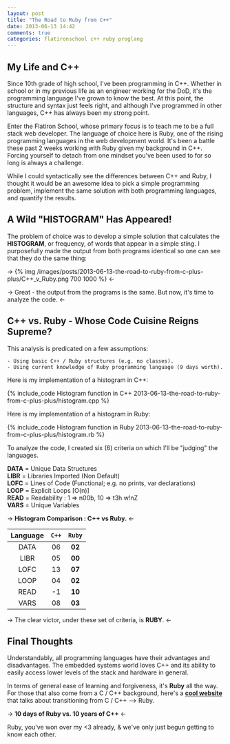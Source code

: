 ```yaml
---
layout: post
title: "The Road to Ruby from C++"
date: 2013-06-13 14:42
comments: true
categories: flatironschool c++ ruby proglang
---
```


## My Life and C++

Since 10th grade of high school, I've been programming in C++. Whether in school or in my previous life as an engineer working for the DoD, it's the programming language I've grown to know the best. At this point, the structure and syntax just feels right, and although I've programmed in other languages, C++ has always been my strong point.

Enter the Flatiron School, whose primary focus is to teach me to be a full stack web developer. The language of choice here is Ruby, one of the rising programming languages in the web development world. It's been a battle these past 2 weeks working with Ruby given my background in C++. Forcing yourself to detach from one mindset you've been used to for so long is always a challenge.

While I could syntactically see the differences between C++ and Ruby, I thought it would be an awesome idea to pick a simple programming problem, implement the same solution with both programming languages, and quantify the results.

## A Wild "HISTOGRAM" Has Appeared!

The problem of choice was to develop a simple solution that calculates the **HISTOGRAM**, or frequency, of words that appear in a simple sting. I purposefully made the output from both programs identical so one can see that they do the same thing:

-> {% img /images/posts/2013-06-13-the-road-to-ruby-from-c-plus-plus/C++_v_Ruby.png 700 1000 %} <-

-> Great - the output from the programs is the same. But now, it's time to analyze the code. <-

## C++ vs. Ruby - Whose Code Cuisine Reigns Supreme?

This analysis is predicated on a few assumptions:  

    - Using basic C++ / Ruby structures (e.g. no classes).
    - Using current knowledge of Ruby programming language (9 days worth).

Here is my implementation of a histogram in C++:

{% include_code Histogram function in C++ 2013-06-13-the-road-to-ruby-from-c-plus-plus/histogram.cpp %}

Here is my implementation of a histogram in Ruby:

{% include_code Histogram function in Ruby 2013-06-13-the-road-to-ruby-from-c-plus-plus/histogram.rb %}

To analyze the code, I created six (6) criteria on which I'll be "judging" the languages.

**DATA** = Unique Data Structures  
**LIBR** = Libraries Imported (Non Default)  
**LOFC** = Lines of Code (Functional; e.g. no prints, var declarations)  
**LOOP** = Explicit Loops [O(n)]  
**READ** = Readability : 1 => n00b, 10 => t3h w!nZ  
**VARS** = Unique Variables

-> **Histogram Comparison : C++ vs Ruby.** <-

|**Language**|`C++`|`Ruby`|
|:-: |:-:|:---: 
|DATA|06|**02**
|LIBR|05|**00**
|LOFC|13|**07**
|LOOP|04|**02**
|READ|-1|**10**
|VARS|08|**03**  

-> The clear victor, under these set of criteria, is **RUBY**. <-

## Final Thoughts

Understandably, all programming languages have their advantages and disadvantages. The embedded systems world loves C++ and its ability to easily access lower levels of the stack and hardware in general.  

In terms of general ease of learning and forgiveness, it's **Ruby** all the way. For those that also come from a C / C++ background, here's a **[cool website](http://www.ruby-lang.org/en/documentation/ruby-from-other-languages/to-ruby-from-c-and-c-/ "Transitioning from C / C++ --> Ruby")** that talks about transitioning from C / C++ --> Ruby.

-> **10 days of Ruby vs. 10 years of C++** <-

Ruby, you've won over my <3 already, & we've only just begun getting to know each other.  